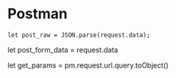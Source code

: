 # Postman


```
let post_raw = JSON.parse(request.data);
```

let post_form_data = request.data

let get_params = pm.request.url.query.toObject()
